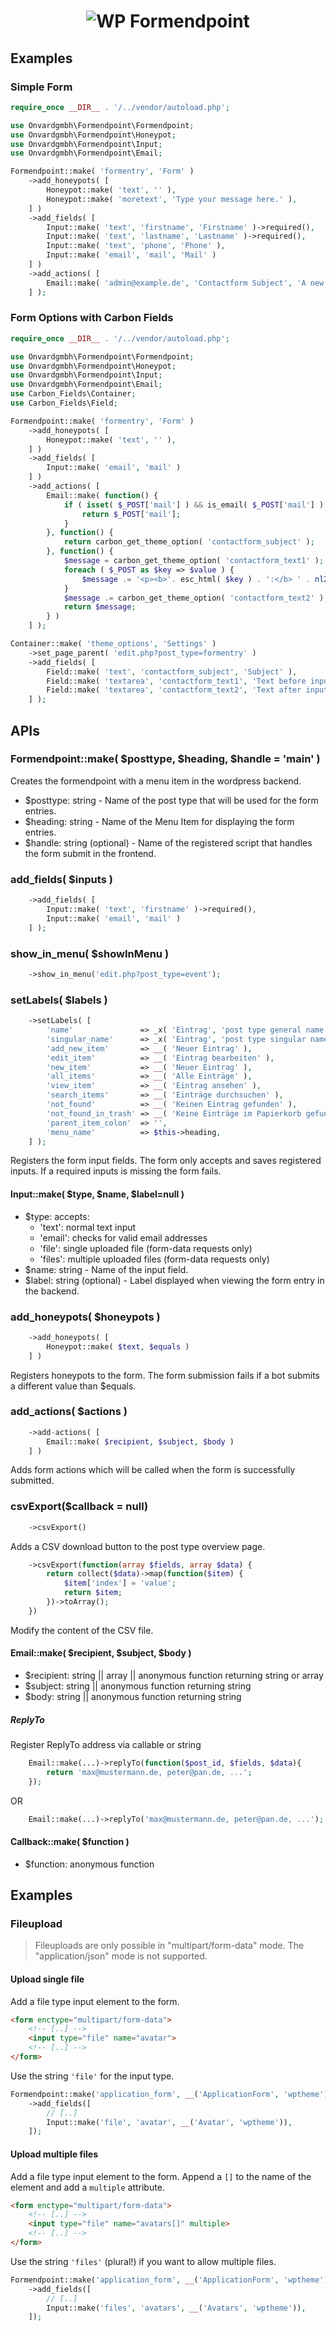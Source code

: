 <h1 align="center"><img src="https://user-images.githubusercontent.com/16560273/52669014-5f3a8480-2f15-11e9-99eb-7d99b82c6ef7.png" alt="WP Formendpoint"></h1>


## Examples
### Simple Form
```php
require_once __DIR__ . '/../vendor/autoload.php';

use Onvardgmbh\Formendpoint\Formendpoint;
use Onvardgmbh\Formendpoint\Honeypot;
use Onvardgmbh\Formendpoint\Input;
use Onvardgmbh\Formendpoint\Email;

Formendpoint::make( 'formentry', 'Form' )
    ->add_honeypots( [
        Honeypot::make( 'text', '' ),
        Honeypot::make( 'moretext', 'Type your message here.' ),
    ] )
    ->add_fields( [
        Input::make( 'text', 'firstname', 'Firstname' )->required(),
        Input::make( 'text', 'lastname', 'Lastname' )->required(),
        Input::make( 'text', 'phone', 'Phone' ),
        Input::make( 'email', 'mail', 'Mail' )
    ] )
    ->add_actions( [
        Email::make( 'admin@example.de', 'Contactform Subject', 'A new contactform was submitted.' )
    ] );
```

### Form Options with Carbon Fields
```php
require_once __DIR__ . '/../vendor/autoload.php';

use Onvardgmbh\Formendpoint\Formendpoint;
use Onvardgmbh\Formendpoint\Honeypot;
use Onvardgmbh\Formendpoint\Input;
use Onvardgmbh\Formendpoint\Email;
use Carbon_Fields\Container;
use Carbon_Fields\Field;

Formendpoint::make( 'formentry', 'Form' )
    ->add_honeypots( [
        Honeypot::make( 'text', '' ),
    ] )
    ->add_fields( [
        Input::make( 'email', 'mail' )
    ] )
    ->add_actions( [
        Email::make( function() {
            if ( isset( $_POST['mail'] ) && is_email( $_POST['mail'] ) ) {
                return $_POST['mail'];
            }
        }, function() {
            return carbon_get_theme_option( 'contactform_subject' );
        }, function() {
            $message = carbon_get_theme_option( 'contactform_text1' );
            foreach ( $_POST as $key => $value ) {
                $message .= '<p><b>'. esc_html( $key ) . ':</b> ' . nl2br( esc_html( $value ) ) . '</p>';
            }
            $message .= carbon_get_theme_option( 'contactform_text2' );
            return $message;
        } )
    ] );

Container::make( 'theme_options', 'Settings' )
    ->set_page_parent( 'edit.php?post_type=formentry' )
    ->add_fields( [
        Field::make( 'text', 'contactform_subject', 'Subject' ),
        Field::make( 'textarea', 'contactform_text1', 'Text before input' ),
        Field::make( 'textarea', 'contactform_text2', 'Text after input' )
    ] );
```


## APIs
### Formendpoint::make( $posttype, $heading, $handle = 'main' )
Creates the formendpoint with a menu item in the wordpress backend.

 - $posttype: string - Name of the post type that will be used for the form entries.
 - $heading: string - Name of the Menu Item for displaying the form entries.
 - $handle: string (optional) - Name of the registered script that handles the form submit in the frontend.

### add_fields( $inputs )
```php
    ->add_fields( [
        Input::make( 'text', 'firstname' )->required(),
        Input::make( 'email', 'mail' )
    ] );
```

### show_in_menu( $showInMenu )
```php
    ->show_in_menu('edit.php?post_type=event');
```

### setLabels( $labels )
```php
    ->setLabels( [
        'name'               => _x( 'Eintrag', 'post type general name' ),
        'singular_name'      => _x( 'Eintrag', 'post type singular name' ),
        'add_new_item'       => __( 'Neuer Eintrag' ),
        'edit_item'          => __( 'Eintrag bearbeiten' ),
        'new_item'           => __( 'Neuer Eintrag' ),
        'all_items'          => __( 'Alle Einträge' ),
        'view_item'          => __( 'Eintrag ansehen' ),
        'search_items'       => __( 'Einträge durchsuchen' ),
        'not_found'          => __( 'Keinen Eintrag gefunden' ),
        'not_found_in_trash' => __( 'Keine Einträge im Papierkorb gefunden' ),
        'parent_item_colon'  => '',
        'menu_name'          => $this->heading,
    ] );
```
Registers the form input fields. The form only accepts and saves registered inputs. If a required inputs is missing the form fails.

#### Input::make( $type, $name, $label=null )
 - $type: accepts:
   - 'text': normal text input 
   - 'email': checks for valid email addresses
   - 'file': single uploaded file (form-data requests only)
   - 'files': multiple uploaded files (form-data requests only)
 - $name: string - Name of the input field.
 - $label: string (optional) - Label displayed when viewing the form entry in the backend.

### add_honeypots( $honeypots )
```php
    ->add_honeypots( [
        Honeypot::make( $text, $equals )
    ] )
```
Registers honeypots to the form. The form submission fails if a bot submits a different value than $equals.

### add_actions( $actions )
```php
    ->add-actions( [
        Email::make( $recipient, $subject, $body )
    ] )
```
Adds form actions which will be called when the form is successfully submitted.

### csvExport($callback = null)
```php
    ->csvExport()
```
Adds a CSV download button to the post type overview page.

```php
    ->csvExport(function(array $fields, array $data) {
        return collect($data)->map(function($item) {
            $item['index'] = 'value';
            return $item;
        })->toArray();
    })
```
Modify the content of the CSV file.

#### Email::make( $recipient, $subject, $body )
 - $recipient: string || array || anonymous function returning string or array
 - $subject: string || anonymous function returning string
 - $body: string || anonymous function returning string

##### ReplyTo
Register ReplyTo address via callable or string
```php
    Email::make(...)->replyTo(function($post_id, $fields, $data){
        return 'max@mustermann.de, peter@pan.de, ...';
    });
```
OR
```php
    Email::make(...)->replyTo('max@mustermann.de, peter@pan.de, ...');
```

#### Callback::make( $function )
 - $function: anonymous function


## Examples
### Fileupload
> Fileuploads are only possible in "multipart/form-data" mode. The "application/json" mode is not supported.

#### Upload single file
Add a file type input element to the form. 
```html
<form enctype="multipart/form-data">
    <!-- [..] -->
    <input type="file" name="avatar">
    <!-- [..] -->
</form>
```

Use the string `'file'` for the input type.
```php
Formendpoint::make('application_form', __('ApplicationForm', 'wptheme'), 'bundlejs')
    ->add_fields([
        // [..]
        Input::make('file', 'avatar', __('Avatar', 'wptheme')),
    ]);
```

#### Upload multiple files
Add a file type input element to the form. Append a `[]` to the name of the element and add a `multiple` attribute.
```html
<form enctype="multipart/form-data">
    <!-- [..] -->
    <input type="file" name="avatars[]" multiple>
    <!-- [..] -->
</form>
```

Use the string `'files'` (plural!) if you want to allow multiple files.
```php
Formendpoint::make('application_form', __('ApplicationForm', 'wptheme'), 'bundlejs')
    ->add_fields([
        // [..]
        Input::make('files', 'avatars', __('Avatars', 'wptheme')),
    ]);
```
